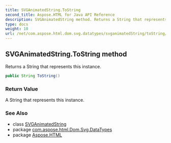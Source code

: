 ```yaml
---
title: SVGAnimatedString.ToString
second_title: Aspose.HTML for Java API Reference
description: SVGAnimatedString method. Returns a String that represents this instance
type: docs
weight: 10
url: /net/com.aspose.html.dom.svg.datatypes/svganimatedString/toString/
---
```

## SVGAnimatedString.ToString method

Returns a String that represents this instance.

```java
public String ToString()
```

### Return Value

A String that represents this instance.

### See Also

* class [SVGAnimatedString](../)
* package [com.aspose.html.Dom.Svg.DataTypes](../../svganimatedString/)
* package [Aspose.HTML](../../../)
